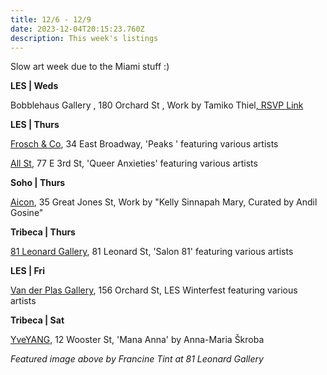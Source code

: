 ```yaml
---
title: 12/6 - 12/9
date: 2023-12-04T20:15:23.760Z
description: This week's listings
---
```

S﻿low art week due to the Miami stuff :) 

**LES | W﻿eds** 

Bobblehaus Gallery , 180 Orchard St , Work by Tamiko Thiel[, RSVP Link](https://bobblehaus.com/shop/product/tamiko-thiel-opening-reception/?fbclid=PAAabKUPD0bqt_ACm_7wKCpSSUaZh739sq2k3JPPv95JmzIiTarymTorMq3Fo_aem_AefjJmtpLEdzWo5i6kwFvOHuvc04CgKLPYUbiOEn_W8O4yM1A7p99XBc7I8NMUuA7R7LBoPucqAQhYNhu3IgvoPN)

**LES | Thurs**

[Frosch & Co](https://froschandco.com/current), 34 East Broadway, 'Peaks ' featuring various artists

[All St](https://allstnyc.com/), 77 E 3rd St, 'Queer Anxieties' featuring various artists

**S﻿oho | Thurs**

[Aicon](https://aicon.art/exhibitions/kelly-sinnapah-mary), 35 Great Jones St, Work by "Kelly Sinnapah Mary, Curated by Andil Gosine"

**T﻿ribeca | Thurs**

[81 Leonard Gallery](https://81leonardgallery.com/salon-81/), 81 Leonard St, 'Salon 81' featuring various artists

**L﻿ES | Fri**

[Van der Plas Gallery](https://www.vanderplasgallery.com/), 156 Orchard St, LES Winterfest featuring various artists

**T﻿ribeca | Sat**

[YveYANG](https://yveyang.com/exhibitions/mana-anna), 12 Wooster St, 'Mana Anna' by Anna-Maria Škroba

*F﻿eatured image above by Francine Tint at 81 Leonard Gallery*